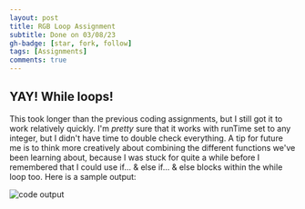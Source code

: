 ```yaml
---
layout: post
title: RGB Loop Assignment
subtitle: Done on 03/08/23
gh-badge: [star, fork, follow]
tags: [Assignments]
comments: true
---
```


## YAY! While loops!

This took longer than the previous coding assignments, but I still got it to work relatively quickly. I'm _pretty_ sure that it works with runTime set to any integer, but I didn't have time to double check everything. A tip for future me is to think more creatively about combining the different functions we've been learning about, because I was stuck for quite a while before I remembered that I could use if... & else if... & else blocks within the while loop too. Here is a sample output: 

![code output](https://weiweilu081.github.io/assets/img/rbgloop-output.png)
